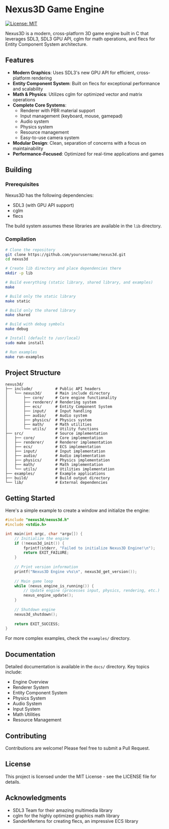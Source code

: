 # Nexus3D Game Engine

[![License: MIT](https://img.shields.io/badge/License-MIT-yellow.svg)](https://opensource.org/licenses/MIT)

Nexus3D is a modern, cross-platform 3D game engine built in C that leverages SDL3, SDL3 GPU API, cglm for math operations, and flecs for Entity Component System architecture.

## Features

- **Modern Graphics**: Uses SDL3's new GPU API for efficient, cross-platform rendering
- **Entity Component System**: Built on flecs for exceptional performance and scalability
- **Math & Physics**: Utilizes cglm for optimized vector and matrix operations
- **Complete Core Systems**:
  - Renderer with PBR material support
  - Input management (keyboard, mouse, gamepad)
  - Audio system
  - Physics system
  - Resource management
  - Easy-to-use camera system
- **Modular Design**: Clean, separation of concerns with a focus on maintainability
- **Performance-Focused**: Optimized for real-time applications and games

## Building

### Prerequisites

Nexus3D has the following dependencies:
- SDL3 (with GPU API support)
- cglm
- flecs

The build system assumes these libraries are available in the `lib` directory.

### Compilation

```bash
# Clone the repository
git clone https://github.com/yourusername/nexus3d.git
cd nexus3d

# Create lib directory and place dependencies there
mkdir -p lib

# Build everything (static library, shared library, and examples)
make

# Build only the static library
make static

# Build only the shared library
make shared

# Build with debug symbols
make debug

# Install (default to /usr/local)
sudo make install

# Run examples
make run-examples
```

## Project Structure

```
nexus3d/
├── include/          # Public API headers
│   └── nexus3d/      # Main include directory
│       ├── core/     # Core engine functionality
│       ├── renderer/ # Rendering system
│       ├── ecs/      # Entity Component System
│       ├── input/    # Input handling
│       ├── audio/    # Audio system
│       ├── physics/  # Physics system
│       ├── math/     # Math utilities
│       └── utils/    # Utility functions
├── src/              # Source implementation
│   ├── core/         # Core implementation
│   ├── renderer/     # Renderer implementation
│   ├── ecs/          # ECS implementation
│   ├── input/        # Input implementation
│   ├── audio/        # Audio implementation
│   ├── physics/      # Physics implementation
│   ├── math/         # Math implementation
│   └── utils/        # Utilities implementation
├── examples/         # Example applications
├── build/            # Build output directory
└── lib/              # External dependencies
```

## Getting Started

Here's a simple example to create a window and initialize the engine:

```c
#include "nexus3d/nexus3d.h"
#include <stdio.h>

int main(int argc, char *argv[]) {
    // Initialize the engine
    if (!nexus3d_init()) {
        fprintf(stderr, "Failed to initialize Nexus3D Engine!\n");
        return EXIT_FAILURE;
    }
    
    // Print version information
    printf("Nexus3D Engine v%s\n", nexus3d_get_version());
    
    // Main game loop
    while (nexus_engine_is_running()) {
        // Update engine (processes input, physics, rendering, etc.)
        nexus_engine_update();
    }
    
    // Shutdown engine
    nexus3d_shutdown();
    
    return EXIT_SUCCESS;
}
```

For more complex examples, check the `examples/` directory.

## Documentation

Detailed documentation is available in the `docs/` directory. Key topics include:

- Engine Overview
- Renderer System
- Entity Component System
- Physics System
- Audio System
- Input System
- Math Utilities
- Resource Management

## Contributing

Contributions are welcome! Please feel free to submit a Pull Request.

## License

This project is licensed under the MIT License - see the LICENSE file for details.

## Acknowledgments

- SDL3 Team for their amazing multimedia library
- cglm for the highly optimized graphics math library
- SanderMertens for creating flecs, an impressive ECS library

